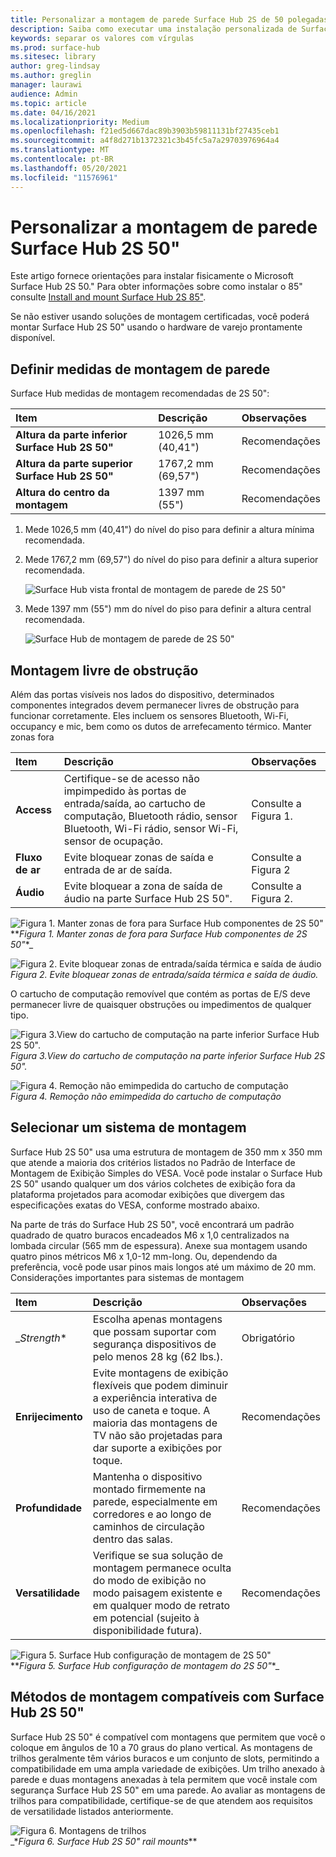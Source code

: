 ```yaml
---
title: Personalizar a montagem de parede Surface Hub 2S de 50 polegadas
description: Saiba como executar uma instalação personalizada de Surface Hub 2S de 50 polegadas.
keywords: separar os valores com vírgulas
ms.prod: surface-hub
ms.sitesec: library
author: greg-lindsay
ms.author: greglin
manager: laurawi
audience: Admin
ms.topic: article
ms.date: 04/16/2021
ms.localizationpriority: Medium
ms.openlocfilehash: f21ed5d667dac89b3903b59811131bf27435ceb1
ms.sourcegitcommit: a4f8d271b1372321c3b45fc5a7a29703976964a4
ms.translationtype: MT
ms.contentlocale: pt-BR
ms.lasthandoff: 05/20/2021
ms.locfileid: "11576961"
---
```

# <a name="customize-wall-mount-of-surface-hub-2s-50"></a>Personalizar a montagem de parede Surface Hub 2S 50"

Este artigo fornece orientações para instalar fisicamente o Microsoft Surface Hub 2S 50." Para obter informações sobre como instalar o 85" consulte [Install and mount Surface Hub 2S 85"](surface-hub-2s-85-install-mount.md).

Se não estiver usando soluções de montagem certificadas, você poderá montar Surface Hub 2S 50" usando o hardware de varejo prontamente disponível.

## <a name="set-wall-mount-measurements"></a>Definir medidas de montagem de parede

Surface Hub medidas de montagem recomendadas de 2S 50":

| Item | Descrição | Observações |
|:------ |:------------- |:------- |
|**Altura da parte inferior Surface Hub 2S 50"**| 1026,5 mm (40,41") | Recomendações |
|**Altura da parte superior Surface Hub 2S 50"**| 1767,2 mm (69,57") | Recomendações |
|**Altura do centro da montagem**| 1397 mm (55") | Recomendações |

1. Mede 1026,5 mm (40,41") do nível do piso para definir a altura mínima recomendada.

2. Mede 1767,2 mm (69,57") do nível do piso para definir a altura superior recomendada.

    ![Surface Hub vista frontal de montagem de parede de 2S 50"](images/sh2-wall-front.png)

3. Mede 1397 mm (55") mm do nível do piso para definir a altura central recomendada.

    ![Surface Hub de montagem de parede de 2S 50"](images/sh2-wall-side.png)


## <a name="obstruction-free-mounting"></a>Montagem livre de obstrução

Além das portas visíveis nos lados do dispositivo, determinados componentes integrados devem permanecer livres de obstrução para funcionar corretamente. Eles incluem os sensores Bluetooth, Wi-Fi, occupancy e mic, bem como os dutos de arrefecamento térmico.
Manter zonas fora

| Item | Descrição | Observações |
|:---- |:----------- |:----- |
|**Access**| Certifique-se de acesso não impimpedido às portas de entrada/saída, ao cartucho de computação, Bluetooth rádio, sensor Bluetooth, Wi-Fi rádio, sensor Wi-Fi, sensor de ocupação. | Consulte a Figura 1. |
|**Fluxo de ar**| Evite bloquear zonas de saída e entrada de ar de saída. | Consulte a Figura 2  |
|**Áudio**| Evite bloquear a zona de saída de áudio na parte Surface Hub 2S 50". | Consulte a Figura 2. |

![Figura 1. Manter zonas de fora para Surface Hub componentes de 2S 50"](images/sh2-keepout-zones.png) <br>
**_Figura 1. Manter zonas de fora para Surface Hub componentes de 2S 50"_*_

![Figura 2. Evite bloquear zonas de entrada/saída térmica e saída de áudio](images/sh2-thermal-audio.png) <br>
_*_Figura 2. Evite bloquear zonas de entrada/saída térmica e saída de áudio._*_

O cartucho de computação removível que contém as portas de E/S deve permanecer livre de quaisquer obstruções ou impedimentos de qualquer tipo.

![Figura 3.View do cartucho de computação na parte inferior Surface Hub 2S 50".](images/sh2-ports.png) <br>
_*_Figura 3.View do cartucho de computação na parte inferior Surface Hub 2S 50"._*_

![Figura 4. Remoção não emimpedida do cartucho de computação ](images/sh2-cartridge.png) <br>
_*_Figura 4. Remoção não emimpedida do cartucho de computação_*_

## <a name="selecting-a-mounting-system"></a>Selecionar um sistema de montagem

Surface Hub 2S 50" usa uma estrutura de montagem de 350 mm x 350 mm que atende a maioria dos critérios listados no Padrão de Interface de Montagem de Exibição Simples do VESA. Você pode instalar o Surface Hub 2S 50" usando qualquer um dos vários colchetes de exibição fora da plataforma projetados para acomodar exibições que divergem das especificações exatas do VESA, conforme mostrado abaixo.

Na parte de trás do Surface Hub 2S 50", você encontrará um padrão quadrado de quatro buracos encadeados M6 x 1,0 centralizados na lombada circular (565 mm de espessura). Anexe sua montagem usando quatro pinos métricos M6 x 1,0-12 mm-long. Ou, dependendo da preferência, você pode usar pinos mais longos até um máximo de 20 mm.
Considerações importantes para sistemas de montagem

| Item | Descrição | Observações |
|:------ |:------------- |:------- |
|_*Strength**| Escolha apenas montagens que possam suportar com segurança dispositivos de pelo menos 28 kg (62 lbs.). | Obrigatório |
|**Enrijecimento**| Evite montagens de exibição flexíveis que podem diminuir a experiência interativa de uso de caneta e toque. A maioria das montagens de TV não são projetadas para dar suporte a exibições por toque. | Recomendações |
|**Profundidade**| Mantenha o dispositivo montado firmemente na parede, especialmente em corredores e ao longo de caminhos de circulação dentro das salas.| Recomendações |
|**Versatilidade**| Verifique se sua solução de montagem permanece oculta do modo de exibição no modo paisagem existente e em qualquer modo de retrato em potencial (sujeito à disponibilidade futura). | Recomendações |

![Figura 5. Surface Hub configuração de montagem de 2S 50"](images/sh2-mount-config.png) <br>
**_Figura 5. Surface Hub configuração de montagem do 2S 50"_*_


## <a name="mounting-methods-compatible-with-surface-hub-2s-50"></a>Métodos de montagem compatíveis com Surface Hub 2S 50"

Surface Hub 2S 50" é compatível com montagens que permitem que você o coloque em ângulos de 10 a 70 graus do plano vertical. As montagens de trilhos geralmente têm vários buracos e um conjunto de slots, permitindo a compatibilidade em uma ampla variedade de exibições. Um trilho anexado à parede e duas montagens anexadas à tela permitem que você instale com segurança Surface Hub 2S 50" em uma parede. Ao avaliar as montagens de trilhos para compatibilidade, certifique-se de que atendem aos requisitos de versatilidade listados anteriormente.

![Figura 6. Montagens de trilhos](images/h2gen-railmount.png)<br>
_*_Figura 6. Surface Hub 2S 50" rail mounts_**

